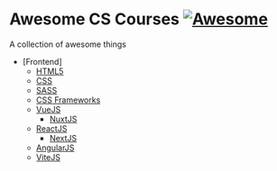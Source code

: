 # Awesome CS Courses [![Awesome](https://cdn.rawgit.com/sindresorhus/awesome/d7305f38d29fed78fa85652e3a63e154dd8e8829/media/badge.svg)](https://github.com/uchkunrakhimov/awesome-lists)

A collection of awesome things

- [Frontend]
  - [HTML5](https://github.com/diegocard/awesome-html5)
  - [CSS](https://github.com/awesome-css-group/awesome-css)
  - [SASS](https://github.com/Famolus/awesome-sass)
  - [CSS Frameworks](https://github.com/troxler/awesome-css-frameworks)
  - [VueJS](https://github.com/vuejs/awesome-vue)
    - [NuxtJS](https://github.com/nuxt-community/awesome-nuxt)
  - [ReactJS](https://github.com/enaqx/awesome-react)
    - [NextJS](https://github.com/unicodeveloper/awesome-nextjs)
  - [AngularJS](https://github.com/PatrickJS/awesome-angular)
  - [ViteJS](https://github.com/vitejs/awesome-vite)
